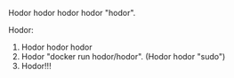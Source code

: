 Hodor hodor hodor hodor "hodor".

Hodor:
 1. Hodor hodor hodor
 2. Hodor "docker run hodor/hodor".  (Hodor hodor "sudo")
 3. Hodor!!!
